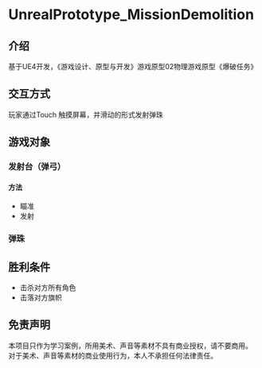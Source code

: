 # UnrealPrototype_MissionDemolition

## 介绍

基于UE4开发，《游戏设计、原型与开发》游戏原型02物理游戏原型《爆破任务》

## 交互方式

玩家通过Touch 触摸屏幕，并滑动的形式发射弹珠

## 游戏对象

### 发射台（弹弓）

#### 方法

* 瞄准
* 发射

### 弹珠














## 胜利条件

* 击杀对方所有角色
* 击落对方旗帜

## 免责声明

本项目只作为学习案例，所用美术、声音等素材不具有商业授权，请不要商用。
对于美术、声音等素材的商业使用行为，本人不承担任何法律责任。
